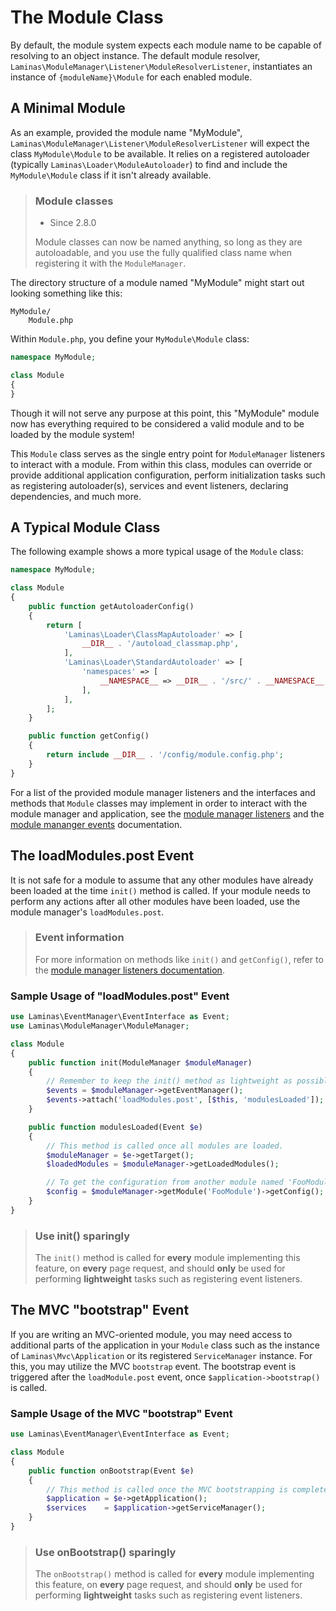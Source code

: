 # The Module Class

By default, the module system expects each module name to be capable of
resolving to an object instance. The default module resolver,
`Laminas\ModuleManager\Listener\ModuleResolverListener`, instantiates an instance
of `{moduleName}\Module` for each enabled module.

## A Minimal Module

As an example, provided the module name "MyModule",
`Laminas\ModuleManager\Listener\ModuleResolverListener` will expect the class
`MyModule\Module` to be available. It relies on a registered autoloader
(typically `Laminas\Loader\ModuleAutoloader`) to find and include the
`MyModule\Module` class if it isn't already available.

> ### Module classes
>
> - Since 2.8.0
>
> Module classes can now be named anything, so long as they are autoloadable, and
> you use the fully qualified class name when registering it with the
> `ModuleManager`.

The directory structure of a module named "MyModule" might start out looking
something like this:

```text
MyModule/
    Module.php
```

Within `Module.php`, you define your `MyModule\Module` class:

```php
namespace MyModule;

class Module
{
}
```

Though it will not serve any purpose at this point, this "MyModule" module now
has everything required to be considered a valid module and to be loaded by the
module system!

This `Module` class serves as the single entry point for `ModuleManager`
listeners to interact with a module. From within this class, modules can
override or provide additional application configuration, perform initialization
tasks such as registering autoloader(s), services and event listeners, declaring
dependencies, and much more.

## A Typical Module Class

The following example shows a more typical usage of the `Module` class:

```php
namespace MyModule;

class Module
{
    public function getAutoloaderConfig()
    {
        return [
            'Laminas\Loader\ClassMapAutoloader' => [
                __DIR__ . '/autoload_classmap.php',
            ],
            'Laminas\Loader\StandardAutoloader' => [
                'namespaces' => [
                    __NAMESPACE__ => __DIR__ . '/src/' . __NAMESPACE__,
                ],
            ],
        ];
    }

    public function getConfig()
    {
        return include __DIR__ . '/config/module.config.php';
    }
}
```

For a list of the provided module manager listeners and the interfaces and methods that `Module`
classes may implement in order to interact with the module manager and application, see the
[module manager listeners](module-manager.md#module-manager-listeners) and the
[module mananger events](module-manager.md#module-manager-events) documentation.

## The loadModules.post Event

It is not safe for a module to assume that any other modules have already been
loaded at the time `init()` method is called. If your module needs to perform
any actions after all other modules have been loaded, use the module manager's
`loadModules.post`.

> ### Event information
>
> For more information on methods like `init()` and `getConfig()`, refer to the
> [module manager listeners documentation](module-manager.md#module-manager-listeners).

### Sample Usage of "loadModules.post" Event

```php
use Laminas\EventManager\EventInterface as Event;
use Laminas\ModuleManager\ModuleManager;

class Module
{
    public function init(ModuleManager $moduleManager)
    {
        // Remember to keep the init() method as lightweight as possible
        $events = $moduleManager->getEventManager();
        $events->attach('loadModules.post', [$this, 'modulesLoaded']);
    }

    public function modulesLoaded(Event $e)
    {
        // This method is called once all modules are loaded.
        $moduleManager = $e->getTarget();
        $loadedModules = $moduleManager->getLoadedModules();

        // To get the configuration from another module named 'FooModule'
        $config = $moduleManager->getModule('FooModule')->getConfig();
    }
}
```

> ### Use init() sparingly
>
> The `init()` method is called for **every** module implementing this feature,
> on **every** page request, and should **only** be used for performing
> **lightweight** tasks such as registering event listeners.

## The MVC "bootstrap" Event

If you are writing an MVC-oriented module, you may need access to additional
parts of the application in your `Module` class such as the instance of
`Laminas\Mvc\Application` or its registered `ServiceManager` instance. For this,
you may utilize the MVC `bootstrap` event. The bootstrap event is triggered
after the `loadModule.post` event, once `$application->bootstrap()` is called.

### Sample Usage of the MVC "bootstrap" Event

```php
use Laminas\EventManager\EventInterface as Event;

class Module
{
    public function onBootstrap(Event $e)
    {
        // This method is called once the MVC bootstrapping is complete
        $application = $e->getApplication();
        $services    = $application->getServiceManager();
    }
}
```

> ### Use onBootstrap() sparingly
>
> The `onBootstrap()` method is called for **every** module implementing this
> feature, on **every** page request, and should **only** be used for performing
> **lightweight** tasks such as registering event listeners.
